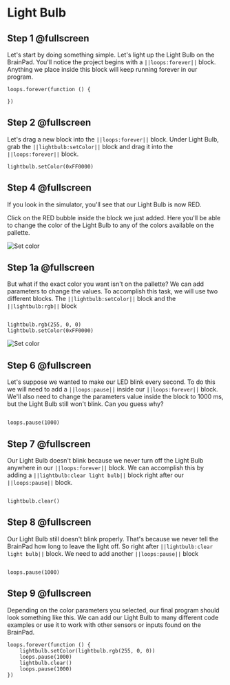 # Light Bulb

## Step 1  @fullscreen

Let's start by doing something simple. Let's light up the Light Bulb on the BrainPad. You'll notice the project begins with a
``||loops:forever||`` block. Anything we place inside this block will keep running forever in our program.

```blocks
loops.forever(function () {
   
})
```

## Step 2  @fullscreen

Let's drag a new block into the ``||loops:forever||`` block. Under Light Bulb, grab the ``||lightbulb:setColor||`` block and drag it into the ``||loops:forever||`` block.

```block
lightbulb.setColor(0xFF0000)
```

## Step 4 @fullscreen
If you look in the simulator, you'll see that our Light Bulb is now RED.

Click on the RED bubble inside the block we just added. Here you'll be able to change the color of the Light Bulb to any of the colors available on the pallette. 

![Set color](/images/setColorMakeCode.gif)

## Step 1a @fullscreen
But what if the exact color you want isn't on the pallette? We can add parameters to change the values. To accomplish this task, we will use two different blocks.
 The ``||lightbulb:setColor||`` block and the ``||lightbulb:rgb||`` block

```cards

lightbulb.rgb(255, 0, 0)
lightbulb.setColor(0xFF0000)
```
![Set color](/images/setColorRGB.gif)


## Step 6  @fullscreen
Let's suppose we wanted to make our LED blink every second. To do this we will need to add a ``||loops:pause||`` inside our ``||loops:forever||`` block. We'll also need to change the parameters value inside the block to 1000 ms, but the Light Bulb still won't blink. Can you guess why?

```block
 
loops.pause(1000)
```

## Step 7 @fullscreen
Our Light Bulb doesn't blink because we never turn off the Light Bulb anywhere in our ``||loops:forever||`` block. We can accomplish this by adding a ``||lightbulb:clear light bulb||`` block right after our ``||loops:pause||`` block.

```block
 
lightbulb.clear()
```

## Step 8 @fullscreen
Our Light Bulb still doesn't blink properly. That's because we never tell the BrainPad how long to leave the light off. So right after ``||lightbulb:clear light bulb||`` block. We need to add another ``||loops:pause||`` block

```block
 
loops.pause(1000)
```

## Step 9 @fullscreen
Depending on the color parameters you selected, our final program should look something like this. We can add our Light Bulb to many different code examples or use it to work with other sensors or inputs found on the BrainPad. 

```block
loops.forever(function () {
    lightbulb.setColor(lightbulb.rgb(255, 0, 0))
    loops.pause(1000)
    lightbulb.clear()
    loops.pause(1000)
})
```
